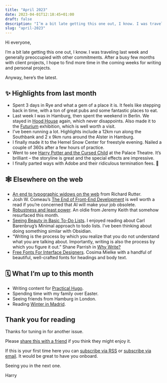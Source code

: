 ```yaml
---
title: "April 2023"
date: 2023-04-01T12:18:45+01:00
draft: false
description: "I’m a bit late getting this one out, I know. I was traveling last week and generally preoccupied with other commitments"
slug: "april-2023"
---
```


Hi everyone,

I’m a bit late getting this one out, I know. I was traveling last week and generally preoccupied with other commitments. After a busy few months with client projects, I hope to find more time in the coming weeks for writing and personal projects.

Anyway, here’s the latest.

## ✨ Highlights from last month

- Spent 3 days in Rye and what a gem of a place it is. It feels like stepping back in time, with a ton of great pubs and some fantastic places to eat.
- Last week I was in Hamburg, then spent the weekend in Berlin. We stayed in [Hood House](https://www.hood-house.de/schlafen-wohnen/) again, which never disappoints. Also made it to the [Futurium](https://futurium.de/en/exhibition) exhibition, which is well worth a visit.
- I’ve been running a lot. Highlights include a 12km run along the Southbank and 2 x 9km runs around the Alster in Hamburg.
- I finally made it to the Hemel Snow Center for freestyle evening. Nailed a couple of 360s after a few hours of practice.
- Went to see [Harry Potter and the Cursed Child](https://www.harrypottertheplay.com/) at the Palace Theatre. It’s brilliant – the storyline is great and the special effects are impressive.
- I finally parted ways with Adobe and their ridiculous termination fees. 🎉

## 🕸 Elsewhere on the web

- [An end to typographic widows on the web](https://clagnut.com/blog/2424) from Richard Rutter.
- Josh W. Comeau’s [The End of Front-End Development](https://www.joshwcomeau.com/blog/the-end-of-frontend-development/) is well worth a read if you’re concerned that AI will make your job obsolete.
- [Robustness and least power](https://adactio.com/journal/14327). An oldie from Jeremy Keith that somehow resurfaced this month.
- [Seeing Beauty in Basic To-Do Lists](https://cmhb.de/blog/basic-to-do-lists). I enjoyed reading about Carl Barenbrug’s Minimal approach to todo lists. I’ve been thinking about doing something similar with Obsidian.
- “Writing is the process by which you realize that you do not understand what you are talking about. Importantly, writing is also the process by which you figure it out.” Shane Parrish in [Why Write?](https://fs.blog/why-write/)
- [Free Fonts For Interface Designers](https://www.smashingmagazine.com/2023/03/free-fonts-interface-designers/). Cosima Mielke with a handful of beautiful, well-crafted fonts for headings and body text.

## 🗓 What I’m up to this month

- Writing content for [Practical Hugo](https://practicalhugo.com/).
- Spending time with my family over Easter.
- Seeing friends from Hamburg in London.
- Reading [Winter in Madrid](https://www.goodreads.com/book/show/891671.Winter_in_Madrid).



## Thank you for reading

Thanks for tuning in for another issue.

Please [share this with a friend](https://harrycresswell.com/newsletter/23-04-01-April-2023) if you think they might enjoy it.

If this is your first time here you can [subscribe via RSS](https://harrycresswell.com/feeds/) or [subscribe via email](https://harrycresswell.us14.list-manage.com/subscribe/post?u=4e8fba8d0ab4a857159c0104e&id=d6ad2b65ca). It would be great to have you onboard.

Seeing you in the next one.

Harry
